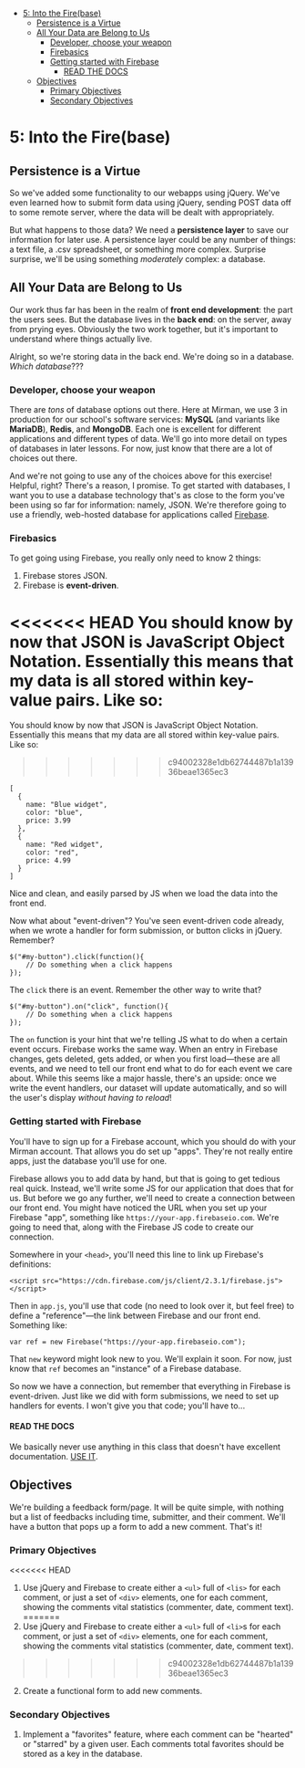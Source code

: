 <!-- TOC depth:6 withLinks:1 updateOnSave:1 orderedList:0 -->

- [5: Into the Fire(base)](#5-into-the-firebase)
	- [Persistence is a Virtue](#persistence-is-a-virtue)
	- [All Your Data are Belong to Us](#all-your-data-are-belong-to-us)
		- [Developer, choose your weapon](#developer-choose-your-weapon)
		- [Firebasics](#firebasics)
		- [Getting started with Firebase](#getting-started-with-firebase)
			- [READ THE DOCS](#read-the-docs)
	- [Objectives](#objectives)
		- [Primary Objectives](#primary-objectives)
		- [Secondary Objectives](#secondary-objectives)
<!-- /TOC -->

# 5: Into the Fire(base)
## Persistence is a Virtue
So we've added some functionality to our webapps using jQuery. We've even learned how to submit form data using jQuery, sending POST data off to some remote server, where the data will be dealt with appropriately.

But what happens to those data? We need a **persistence layer** to save our information for later use. A persistence layer could be any number of things: a text file, a .csv spreadsheet, or something more complex. Surprise surprise, we'll be using something *moderately* complex: a database.

## All Your Data are Belong to Us
Our work thus far has been in the realm of **front end development**: the part the users sees. But the database lives in the **back end**: on the server, away from prying eyes. Obviously the two work together, but it's important to understand where things actually live.

Alright, so we're storing data in the back end. We're doing so in a database. *Which database*???

### Developer, choose your weapon
There are *tons* of database options out there. Here at Mirman, we use 3 in production for our school's software services: **MySQL** (and variants like **MariaDB**), **Redis**, and **MongoDB**. Each one is excellent for different applications and different types of data. We'll go into more detail on types of databases in later lessons. For now, just know that there are a lot of choices out there.

And we're not going to use any of the choices above for this exercise! Helpful, right? There's a reason, I promise. To get started with databases, I want you to use a database technology that's as close to the form you've been using so far for information: namely, JSON. We're therefore going to use a friendly, web-hosted database for applications called [Firebase](https://www.firebase.com/).

### Firebasics

To get going using Firebase, you really only need to know 2 things:
1. Firebase stores JSON.
2. Firebase is **event-driven**.

<<<<<<< HEAD
You should know by now that JSON is JavaScript Object Notation. Essentially this means that my data is all stored within key-value pairs. Like so:
=======
You should know by now that JSON is JavaScript Object Notation. Essentially this means that my data are all stored within key-value pairs. Like so:
>>>>>>> c94002328e1db62744487b1a13936beae1365ec3

    [
      {
        name: "Blue widget",
        color: "blue",
        price: 3.99
      },
      {
        name: "Red widget",
        color: "red",
        price: 4.99
      }
    ]

Nice and clean, and easily parsed by JS when we load the data into the front end.

Now what about "event-driven"? You've seen event-driven code already, when we wrote a handler for form submission, or button clicks in jQuery. Remember?

    $("#my-button").click(function(){
        // Do something when a click happens
    });

The `click` there is an event. Remember the other way to write that?

    $("#my-button").on("click", function(){
        // Do something when a click happens
    });

The `on` function is your hint that we're telling JS what to do when a certain event occurs. Firebase works the same way. When an entry in Firebase changes, gets deleted, gets added, or when you first load—these are all events, and we need to tell our front end what to do for each event we care about. While this seems like a major hassle, there's an upside: once we write the event handlers, our dataset will update automatically, and so will the user's display *without having to reload*!

### Getting started with Firebase

You'll have to sign up for a Firebase account, which you should do with your Mirman account. That allows you do set up "apps". They're not really entire apps, just the database you'll use for one.

Firebase allows you to add data by hand, but that is going to get tedious real quick. Instead, we'll write some JS for our application that does that for us. But before we go any further, we'll need to create a connection between our front end. You might have noticed the URL when you set up your Firebase "app", something like `https://your-app.firebaseio.com`. We're going to need that, along with the Firebase JS code to create our connection.

Somewhere in your `<head>`, you'll need this line to link up Firebase's definitions:

    <script src="https://cdn.firebase.com/js/client/2.3.1/firebase.js"></script>

Then in `app.js`, you'll use that code (no need to look over it, but feel free) to define a "reference"—the link between Firebase and our front end. Something like:

    var ref = new Firebase("https://your-app.firebaseio.com");

That `new` keyword might look new to you. We'll explain it soon. For now, just know that `ref` becomes an "instance" of a Firebase database.

So now we have a connection, but remember that everything in Firebase is event-driven. Just like we did with form submissions, we need to set up handlers for events. I won't give you that code; you'll have to...

#### READ THE DOCS
We basically never use anything in this class that doesn't have excellent documentation. [USE IT](https://www.firebase.com/docs/web/guide/retrieving-data.html).

## Objectives
We're building a feedback form/page. It will be quite simple, with nothing but a list of feedbacks including time, submitter, and their comment. We'll have a button that pops up a form to add a new comment. That's it!

### Primary Objectives
<<<<<<< HEAD
1. Use jQuery and Firebase to create either a `<ul>` full of `<lis>` for each comment, or just a set of `<div>` elements, one for each comment, showing the comments vital statistics (commenter, date, comment text).
=======
1. Use jQuery and Firebase to create either a `<ul>` full of `<li>`s for each comment, or just a set of `<div>` elements, one for each comment, showing the comments vital statistics (commenter, date, comment text).
>>>>>>> c94002328e1db62744487b1a13936beae1365ec3
2. Create a functional form to add new comments.

### Secondary Objectives
1. Implement a "favorites" feature, where each comment can be "hearted" or "starred" by a given user. Each comments total favorites should be stored as a key in the database.
